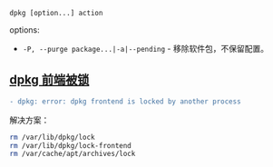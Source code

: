 ```
dpkg [option...] action
```

options:  

- `-P, --purge package...|-a|--pending` - 移除软件包，不保留配置。  


## [dpkg 前端被锁](https://blog.csdn.net/weixin_44090305/article/details/94651804)
```diff
- dpkg: error: dpkg frontend is locked by another process
```
解决方案：  
```sh
rm /var/lib/dpkg/lock
rm /var/lib/dpkg/lock-frontend
rm /var/cache/apt/archives/lock
```
